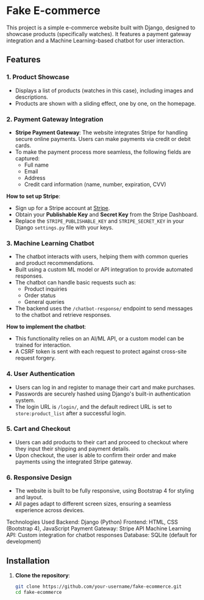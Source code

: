# Fake E-commerce

This project is a simple e-commerce website built with Django, designed to showcase products (specifically watches). It features a payment gateway integration and a Machine Learning-based chatbot for user interaction.

## Features

### 1. **Product Showcase**
   - Displays a list of products (watches in this case), including images and descriptions.
   - Products are shown with a sliding effect, one by one, on the homepage.

### 2. **Payment Gateway Integration**
   - **Stripe Payment Gateway**: The website integrates Stripe for handling secure online payments. Users can make payments via credit or debit cards.
   - To make the payment process more seamless, the following fields are captured:
     - Full name
     - Email
     - Address
     - Credit card information (name, number, expiration, CVV)
   
   **How to set up Stripe**:
   - Sign up for a Stripe account at [Stripe](https://stripe.com).
   - Obtain your **Publishable Key** and **Secret Key** from the Stripe Dashboard.
   - Replace the `STRIPE_PUBLISHABLE_KEY` and `STRIPE_SECRET_KEY` in your Django `settings.py` file with your keys.

### 3. **Machine Learning Chatbot**
   - The chatbot interacts with users, helping them with common queries and product recommendations.
   - Built using a custom ML model or API integration to provide automated responses.
   - The chatbot can handle basic requests such as:
     - Product inquiries
     - Order status
     - General queries
   - The backend uses the `/chatbot-response/` endpoint to send messages to the chatbot and retrieve responses.

   **How to implement the chatbot**:
   - This functionality relies on an AI/ML API, or a custom model can be trained for interaction.
   - A CSRF token is sent with each request to protect against cross-site request forgery.

### 4. **User Authentication**
   - Users can log in and register to manage their cart and make purchases.
   - Passwords are securely hashed using Django's built-in authentication system.
   - The login URL is `/login/`, and the default redirect URL is set to `store:product_list` after a successful login.

### 5. **Cart and Checkout**
   - Users can add products to their cart and proceed to checkout where they input their shipping and payment details.
   - Upon checkout, the user is able to confirm their order and make payments using the integrated Stripe gateway.

### 6. **Responsive Design**
   - The website is built to be fully responsive, using Bootstrap 4 for styling and layout.
   - All pages adapt to different screen sizes, ensuring a seamless experience across devices.

Technologies Used
Backend: Django (Python)
Frontend: HTML, CSS (Bootstrap 4), JavaScript
Payment Gateway: Stripe API
Machine Learning API: Custom integration for chatbot responses
Database: SQLite (default for development)

## Installation

1. **Clone the repository**:
   ```bash
   git clone https://github.com/your-username/fake-ecommerce.git
   cd fake-ecommerce
